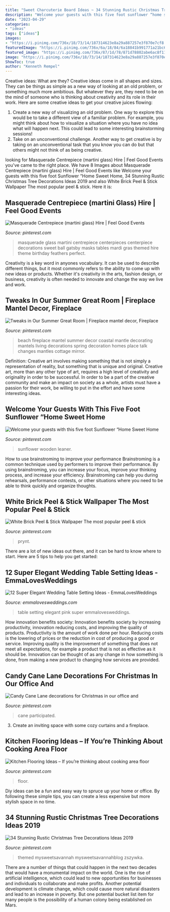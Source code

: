 ```yaml
---
title: "Sweet Charcuterie Board Ideas ~ 34 Stunning Rustic Christmas Tree Decorations Ideas 2019"
description: "Welcome your guests with this five foot sunflower “home sweet home"
date: "2023-04-29"
categories:
- "ideas"
tags: ["ideas"]
images:
- "https://i.pinimg.com/736x/18/73/14/187314623e8a29a887257e3f870e7cf8.jpg"
featuredImage: "https://i.pinimg.com/736x/6a/18/84/6a18841b991771a21bc6b3f85ec993ef.jpg"
featured_image: "https://i.pinimg.com/736x/87/1d/78/871d78802abe6ac8f11f617807790f55.jpg"
image: "https://i.pinimg.com/736x/18/73/14/187314623e8a29a887257e3f870e7cf8.jpg"
ShowToc: true
author: "Kenneth Rempel"
---
```



Creative ideas: What are they?
Creative ideas come in all shapes and sizes. They can be things as simple as a new way of looking at an old problem, or something much more ambitious. But whatever they are, they need to be on the mind of someone who is thinking about creativity and its role in their work. Here are some creative ideas to get your creative juices flowing: 
1) Create a new way of visualizing an old problem. One way to explore this would be to take a different view of a familiar problem. For example, you might think about how to visualize a situation where you have no idea what will happen next. This could lead to some interesting brainstorming sessions! 
2) Take on an unconventional challenge. Another way to get creative is by taking on an unconventional task that you know you can do but that others might not think of as being creative.

	

		
looking for Masquerade Centrepiece (martini glass) Hire | Feel Good Events you've came to the right place. We have 8 Images about Masquerade Centrepiece (martini glass) Hire | Feel Good Events like Welcome your guests with this five foot Sunflower “Home Sweet Home, 34 Stunning Rustic Christmas Tree Decorations Ideas 2019 and also White Brick Peel &amp; Stick Wallpaper The most popular peel &amp; stick. Here it is:
		
    
## Masquerade Centrepiece (martini Glass) Hire | Feel Good Events

<img loading=lazy src="https://i.pinimg.com/736x/18/73/14/187314623e8a29a887257e3f870e7cf8.jpg" onerror="this.onerror=null;this.src='https://tse1.mm.bing.net/th?id=OIP.Ft1os21G2qNp0MDf64zzcAHaLH&amp;pid=15.1';" alt="Masquerade Centrepiece (martini glass) Hire | Feel Good Events">

_Source: pinterest.com_

>masquerade glass martini centrepiece centerpieces centerpiece decorations sweet ball gatsby masks tables mardi gras themed hire theme birthday feathers perfect. 

	

Creativity is a key word in anyones vocabulary. It can be used to describe different things, but it most commonly refers to the ability to come up with new ideas or products. Whether it's creativity in the arts, fashion design, or business, creativity is often needed to innovate and change the way we live and work.

    
## Tweaks In Our Summer Great Room | Fireplace Mantel Decor, Fireplace

<img loading=lazy src="https://i.pinimg.com/736x/fc/5f/1c/fc5f1c937b44948d46991c2ee06d5cca--beach-fireplace-white-fireplace-mantels.jpg" onerror="this.onerror=null;this.src='https://tse4.mm.bing.net/th?id=OIP.Chit6oXrUOmvQBMV8n0HPwHaLG&amp;pid=15.1';" alt="Tweaks in Our Summer Great Room | Fireplace mantel decor, Fireplace">

_Source: pinterest.com_

>beach fireplace mantel summer decor coastal mantle decorating mantels living decorations spring decoration homes place talk changes mantles cottage mirror. 

	

Definition: Creative art involves making something that is not simply a representation of reality, but something that is unique and original.
Creative art, more than any other type of art, requires a high level of creativity and originality in order to be successful. In order to be a part of the creative community and make an impact on society as a whole, artists must have a passion for their work, be willing to put in the effort and have some interesting ideas.

    
## Welcome Your Guests With This Five Foot Sunflower “Home Sweet Home

<img loading=lazy src="https://i.pinimg.com/736x/25/14/02/25140279cd215ffda35c1ed156f13854.jpg" onerror="this.onerror=null;this.src='https://tse4.mm.bing.net/th?id=OIP.9cIV2qwlmjchyfSn49nagAHaKi&amp;pid=15.1';" alt="Welcome your guests with this five foot Sunflower “Home Sweet Home">

_Source: pinterest.com_

>sunflower wooden leaner. 

	

How to use brainstroming to improve your performance
Brainstroming is a common technique used by performers to improve their performance. By using brainstroming, you can increase your focus, improve your thinking process, and increase your efficiency. Brainstroming can help you during rehearsals, performance contests, or other situations where you need to be able to think quickly and organize thoughts.

    
## White Brick Peel &amp; Stick Wallpaper The Most Popular Peel &amp; Stick

<img loading=lazy src="https://i.pinimg.com/736x/6a/18/84/6a18841b991771a21bc6b3f85ec993ef.jpg" onerror="this.onerror=null;this.src='https://tse4.mm.bing.net/th?id=OIP.CMdxR9AhEVeQxPkeuRJqlgHaJ3&amp;pid=15.1';" alt="White Brick Peel &amp; Stick Wallpaper The most popular peel &amp; stick">

_Source: pinterest.com_

>prynt. 

	

There are a lot of new ideas out there, and it can be hard to know where to start. Here are 5 tips to help you get started: 

    
## 12 Super Elegant Wedding Table Setting Ideas - EmmaLovesWeddings

<img loading=lazy src="http://emmalovesweddings.com/wp-content/uploads/2017/12/elegant-pink-wedding-table-setting-ideas.jpg" onerror="this.onerror=null;this.src='https://tse4.mm.bing.net/th?id=OIP.vuq1qJMAyd_Tll0FT6oahAHaP0&amp;pid=15.1';" alt="12 Super Elegant Wedding Table Setting Ideas - EmmaLovesWeddings">

_Source: emmalovesweddings.com_

>table setting elegant pink super emmalovesweddings. 

	

How innovation benefits society:
Innovation benefits society by increasing productivity, innovation reducing costs, and improving the quality of products. Productivity is the amount of work done per hour. Reducing costs is the lowering of prices or the reduction in cost of producing a good or service. Improving quality is the improvement of something that does not meet all expectations, for example a product that is not as effective as it should be. Innovation can be thought of as any change in how something is done, from making a new product to changing how services are provided.

    
## Candy Cane Lane Decorations For Christmas In Our Office And

<img loading=lazy src="https://i.pinimg.com/736x/3a/e3/ea/3ae3ea6b75175f3d41165b3f7f54908f.jpg" onerror="this.onerror=null;this.src='https://tse1.mm.bing.net/th?id=OIP.iBvbwlbpZTNpCUB3EkWRwAHaJ4&amp;pid=15.1';" alt="Candy Cane Lane decorations for Christmas in our office and">

_Source: pinterest.com_

>cane participated. 

	

3. Create an inviting space with some cozy curtains and a fireplace. 

    
## Kitchen Flooring Ideas – If You’re Thinking About Cooking Area Floor

<img loading=lazy src="https://i.pinimg.com/736x/0f/a0/ca/0fa0ca7473e080c618ac3bfff1b2fd97.jpg" onerror="this.onerror=null;this.src='https://tse1.mm.bing.net/th?id=OIP.sf9vD9MsQj4ssDvUElYpHwHaLH&amp;pid=15.1';" alt="Kitchen Flooring Ideas – If you’re thinking about cooking area floor">

_Source: pinterest.com_

>floor. 

	

Diy ideas can be a fun and easy way to spruce up your home or office. By following these simple tips, you can create a less expensive but more stylish space in no time.

    
## 34 Stunning Rustic Christmas Tree Decorations Ideas 2019

<img loading=lazy src="https://i.pinimg.com/736x/87/1d/78/871d78802abe6ac8f11f617807790f55.jpg" onerror="this.onerror=null;this.src='https://tse3.mm.bing.net/th?id=OIP.CMi-hv2MLZSOKVu-Lm0RvwHaLH&amp;pid=15.1';" alt="34 Stunning Rustic Christmas Tree Decorations Ideas 2019">

_Source: pinterest.com_

>themed mysweetsavannah mysweetsavannahblog zszywka. 

	

There are a number of things that could happen in the next two decades that would have a monumental impact on the world. One is the rise of artificial intelligence, which could lead to new opportunities for businesses and individuals to collaborate and make profits. Another potential development is climate change, which could cause more natural disasters and lead to an increase in poverty. But one potential bucket list item for many people is the possibility of a human colony being established on Mars.

